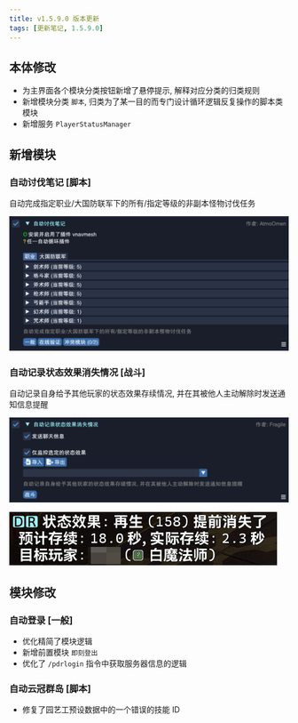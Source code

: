 ```yaml
---
title: v1.5.9.0 版本更新
tags: [更新笔记, 1.5.9.0]
---
```


## 本体修改

- 为主界面各个模块分类按钮新增了悬停提示, 解释对应分类的归类规则
- 新增模块分类 `脚本`, 归类为了某一目的而专门设计循环逻辑反复操作的脚本类模块
- 新增服务 `PlayerStatusManager`

## 新增模块

### 自动讨伐笔记 [脚本]

自动完成指定职业/大国防联军下的所有/指定等级的非副本怪物讨伐任务

![AutoHuntingLog](/assets/Changelog/1.5.9.0/AutoHuntingLog.png)

### 自动记录状态效果消失情况 [战斗]

自动记录自身给予其他玩家的状态效果存续情况, 并在其被他人主动解除时发送通知信息提醒

![AutoTrackStatusOff](/assets/Changelog/1.5.9.0/AutoTrackStatusOff.png)

![AutoTrackStatusOff-Message](/assets/Changelog/1.5.9.0/AutoTrackStatusOff-Message.png)

## 模块修改

### 自动登录 [一般]

- 优化精简了模块逻辑
- 新增前置模块 `即刻登出`
- 优化了 `/pdrlogin` 指令中获取服务器信息的逻辑

### 自动云冠群岛 [脚本]

- 修复了园艺工预设数据中的一个错误的技能 ID